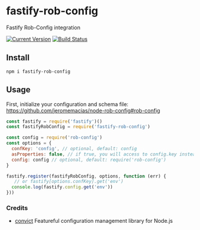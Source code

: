 # fastify-rob-config

Fastify Rob-Config integration

[![Current Version](https://img.shields.io/npm/v/fastify-rob-config.svg)](https://www.npmjs.com/package/fastify-rob-config)
[![Build Status](https://travis-ci.org/jeromemacias/fastify-rob-config.svg?branch=master)](https://travis-ci.org/jeromemacias/fastify-rob-config)

## Install
```
npm i fastify-rob-config
```
## Usage

First, initialize your configuration and schema file: https://github.com/jeromemacias/node-rob-config#rob-config

```js
const fastify = require('fastify')()
const fastifyRobConfig = require('fastify-rob-config')

const config = require('rob-config')
const options = {
  confKey: 'config', // optional, default: config
  asProperties: false, // if true, you will access to config.key instead of config.get('key'), default: false
  config: config // optional, default: require('rob-config')
}

fastify.register(fastifyRobConfig, options, function (err) {
   // or fastify[options.confKey].get('env')
  console.log(fastify.config.get('env'))
}))
```

### Credits

- [convict](https://github.com/mozilla/node-convict) Featureful configuration management library for Node.js 
